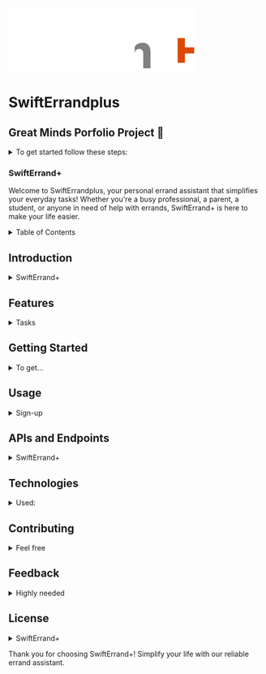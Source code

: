 ![logo](static/images/se_logo(2).png)

# SwiftErrandplus

## Great Minds Porfolio Project 🙌

<details>
<summary>To get started follow these steps:</summary>

1. **Clone the Repository:**
Open your terminal and run the following command to clone the repository:

```bash
git clone https://github.com/LabyKreative/swifterrandplus.git
```

2. **Navigate to the Project Directory:** Move into the cloned directory by typing:

```bash
cd swifterrandplus
```

3. **Set Up Virtual Environment**: Create a virtual environment named `.venv` for isolating project dependencies. Run this command:

```bash
py -3 -m venv .venv
```

4. **Activate the Virtual Environment:** Activate the virtual environment using this command:

```bash
.venv\Scripts\activate
```

5. **Install Dependencies:** With the virtual environment active, install the required dependencies by running:

```bash
pip install -r requirements.txt
```

6. **Run the Flask App:** After installing the dependencies, you can start the Flask app by running:

```bash
flask run
```

This will start the development server, and you can access the app in your web browser at `http://127.0.0.1:5000`.

7. **Deactivate the Virtual Environment:** When you're done working in the virtual environment and with the app, you can deactivate it by typing:

```bash
deactivate
```

</details>

### SwiftErrand+

Welcome to SwiftErrandplus, your personal errand assistant that simplifies your everyday tasks! Whether you're a busy professional, a parent, a student, or anyone in need of help with errands, SwiftErrand+ is here to make your life easier.

<details>
<summary>Table of Contents</summary>

- [Introduction](#introduction)

- [Features](#features)

- [Getting Started](#getting-started)

- [Usage](#usage)

- [APIs and Endpoints](#apis-and-endpoints)

- [Technologies](#technologies)

- [Contributing](#contributing)

- [Feedback](#feedback)

- [License](#license)

</details>

## Introduction

<details>
    <summary>SwiftErrand+</summary>
    is a user-friendly web app designed to connect users with reliable agents who can handle a wide range of errands and tasks. Our platform provides a seamless way to delegate tasks, whether it's grocery shopping, school pickups, document deliveries, cleaning, or any other errand you need assistance with. With a focus on convenience, efficiency, and exceptional user experience, SwiftErrand+ is your go-to solution for managing your daily tasks effortlessly.
</details>

## Features

<details>
    <summary>Tasks</summary>
    <ul>
        <li>
            <b>Create Tasks:</b> Easily create new tasks by providing task details, preferences, and instructions.
        </li>
        <li>
            <b>Agent Matching:</b> Our intelligent algorithm matches your tasks with the most suitable and available agents.
        </li>
        <li>
            <b>Real-time Updates:</b> Track the progress of your tasks in real time and receive notifications at every step.
        </li>
        <li>
            <b>Agent Profiles:</b> Browse through agent profiles, ratings, and reviews to choose the perfect assistant for your needs.
        </li>
        <li>
            <b>Feedback and Ratings:</b> Provide feedback and rate agents after task completion to ensure quality service.
        </li>
        <li>
            <b>Secure Payments:</b> Seamlessly handle payments for completed tasks within the app.
        </li>
    </ul>
</details>

## Getting Started

<details>
    <summary>To get...</summary>
    started with SwiftErrand+, simply visit our website and sign up for an account. Once logged in, you can start creating tasks, exploring available agents, and experiencing the convenience of delegating your errands.
</details>

## Usage

<details>
    <summary>Sign-up</summary>
    <ul>
        <li>
            Sign up or log in to your SwiftErrand+ account.
        </li>
        <li>
            Create a new task by providing task details and preferences.
        </li>
        <li>
            Review and select an available agent who matches your task requirements.
        </li>
        <li>
            Track the progress of your task in real time and receive notifications.
        </li>
        <li>
            Provide feedback and rate the agent's performance after task completion.
        </li>
        <li>
            Make secure payments for completed tasks within the app.
        </li>
    </ul>
</details>

## APIs and Endpoints

<details>
    <summary>SwiftErrand+</summary>
    utilizes a set of APIs and endpoints to enable seamless communication between users, agents, and the backend system. For detailed information on our APIs and endpoints, please refer to the API Documentation.
</details>

## Technologies

<details>
    <summary>Used:</summary>
    <ul>
        <li><b>Frontend:</b> HTML, CSS, Boostrap, FontAwesome, JavaScript</li>
        <li><b>Backend:</b> Python, Flask</li>
        <li><b>Database:</b> SQLite</li>
        <li><b>Third-party APIs:</b>MapBox, Google Maps, Twilio, Stripe</li>
    </ul>
</details>

## Contributing

<details>
    <summary>Feel free</summary>
    We welcome contributions from the community! If you're interested in contributing to SwiftErrand+, please check out our Contribution Guidelines for more information.
</details>

## Feedback

<details>
    <summary>Highly needed</summary>
    We value your feedback! If you have any suggestions, feature requests, or need assistance, please reach out to our support team at [email](mailto:support@swifterrandplus.com)
</details>

## License

<details>
    <summary>SwiftErrand+</summary>
    is released under the MIT License. Feel free to use, modify, and distribute our app following the terms of the license.
</details>

Thank you for choosing SwiftErrand+! Simplify your life with our reliable errand assistant.
